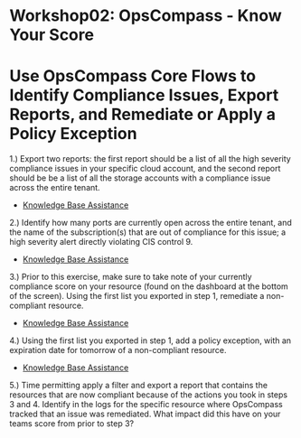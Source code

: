 # Workshop02: OpsCompass - Know Your Score
# Use OpsCompass Core Flows to Identify Compliance Issues, Export Reports, and Remediate or Apply a Policy Exception

1.) Export two reports: the first report should be a list of all the high severity compliance issues in your specific cloud account, and the second report should be be a list of all the storage accounts with a compliance issue across the entire tenant.

  - [Knowledge Base Assistance](https://kb.opscompass.com/knowledge/export-compliance-report-all-resources) 
  
2.) Identify how many ports are currently open across the entire tenant, and the name of the subscription(s) that are out of compliance for this issue; a high severity alert directly violating CIS control 9.

  - [Knowledge Base Assistance](https://kb.opscompass.com/knowledge/compliance-by-framework)
   

3.) Prior to this exercise, make sure to take note of your currently compliance score on your resource (found on the dashboard at the bottom of the screen). Using the first list you exported in step 1, remediate a non-compliant resource. 

  - [Knowledge Base Assistance](https://kb.opscompass.com/knowledge/how-do-i-remediate)
  
4.) Using the first list you exported in step 1, add a policy exception, with an expiration date for tomorrow of a non-compliant resource.


  - [Knowledge Base Assistance]()

5.) Time permitting apply a filter and export a report that contains the resources that are now compliant because of the actions you took in steps 3 and 4. Identify in the logs for the specific resource where OpsCompass tracked that an issue was remediated. What impact did this have on your teams score from prior to step 3? 
